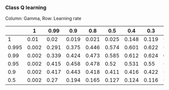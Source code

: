### Class Q learning

Column: Gamma, Row: Learning rate

|  | 1 | 0.99 | 0.9 | 0.8 | 0.5 | 0.4 | 0.3 | 0.2 | 0.1 | 0.05 | 0.01 |
| ------------- | -- | -- | -- | -- | -- |-- |-- |-- |-- |-- |-- |
|1|0.01|0.02|0.019|0.021|0.025|0.148|0.119|0.272|0.536|0.548|0.097|
|0.995|0.002|0.291|0.375|0.446|0.574|0.601|0.622|0.648|0.644|0.429|0.091|
|0.99|0.002|0.339|0.424|0.473|0.585|0.612|0.624|**0.651**|0.521|0.394|0.038|
|0.95|0.002|0.415|0.458|0.478|0.52|0.531|0.55|0.57|0.603|0.505|0.045|
|0.9|0.002|0.417|0.443|0.418|0.411|0.416|0.422|0.438|0.473|0.522|0.067|
|0.5|0.002|0.27|0.194|0.165|0.127|0.124|0.116|0.102|0.055|0.108|0.055|
